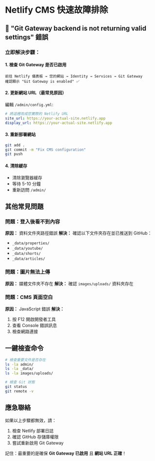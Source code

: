 # Netlify CMS 快速故障排除

## 🚨 "Git Gateway backend is not returning valid settings" 錯誤

### 立即解決步驟：

#### 1. 檢查 Git Gateway 是否已啟用
```
前往 Netlify 儀表板 → 您的網站 → Identity → Services → Git Gateway
確認顯示 "Git Gateway is enabled" ✅
```

#### 2. 更新網站 URL（最常見原因）
編輯 `/admin/config.yml`:
```yaml
# 將這裡改成您實際的 Netlify URL
site_url: https://your-actual-site.netlify.app
display_url: https://your-actual-site.netlify.app
```

#### 3. 重新部署網站
```bash
git add .
git commit -m "Fix CMS configuration"
git push
```

#### 4. 清除緩存
- 清除瀏覽器緩存
- 等待 5-10 分鐘
- 重新訪問 `/admin/`

## 其他常見問題

### 問題：登入後看不到內容
**原因：** 資料文件夾路徑錯誤
**解決：** 確認以下文件夾存在並已推送到 GitHub：
- `_data/properties/`
- `_data/youtube/`
- `_data/shorts/`
- `_data/articles/`

### 問題：圖片無法上傳
**原因：** 媒體文件夾不存在
**解決：** 確認 `images/uploads/` 資料夾存在

### 問題：CMS 頁面空白
**原因：** JavaScript 錯誤
**解決：**
1. 按 F12 開啟開發者工具
2. 查看 Console 錯誤訊息
3. 檢查網路連接

## 一鍵檢查命令

```bash
# 檢查重要文件是否存在
ls -la admin/
ls -la _data/
ls -la images/uploads/

# 檢查 Git 狀態
git status
git remote -v
```

## 應急聯絡

如果以上步驟都無效，請：
1. 檢查 Netlify 部署日誌
2. 確認 GitHub 存儲庫權限
3. 嘗試重新啟用 Git Gateway

記住：最重要的是確保 **Git Gateway 已啟用** 且 **網站 URL 正確**！